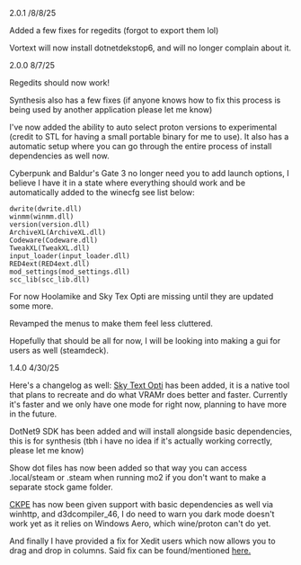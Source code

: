 2.0.1 /8/8/25

Added a few fixes for regedits (forgot to export them lol)

Vortext will now install dotnetdekstop6, and will no longer complain about it.

2.0.0 8/7/25

Regedits should now work!

Synthesis also has a few fixes (if anyone knows how to fix this process is being used by another application please let me know)

I've now added the ability to auto select proton versions to experimental (credit to STL for having a small portable binary for me to use). It also has a automatic setup where you can go through the entire process of install dependencies as well now.

Cyberpunk and Baldur's Gate 3 no longer need you to add launch options, I believe I have it in a state where everything should work and be automatically added to the winecfg see list below:
```
dwrite(dwrite.dll)
winmm(winmm.dll)
version(version.dll)
ArchiveXL(ArchiveXL.dll)
Codeware(Codeware.dll)
TweakXL(TweakXL.dll)
input_loader(input_loader.dll)
RED4ext(RED4ext.dll)
mod_settings(mod_settings.dll)
scc_lib(scc_lib.dll)
```
For now Hoolamike and Sky Tex Opti are missing until they are updated some more.

Revamped the menus to make them feel less cluttered.

Hopefully that should be all for now, I will be looking into making a gui for users as well (steamdeck).

1.4.0 4/30/25

Here's a changelog as well:
[Sky Text Opti](https://github.com/BenHUET/sky-tex-opti) has been added, it is a native tool that plans to recreate and do what VRAMr does better and faster. Currently it's faster and we only have one mode for right now, planning to have more in the future.

DotNet9 SDK has been added and will install alongside basic dependencies, this is for synthesis (tbh i have no idea if it's actually working correctly, please let me know)

Show dot files has now been added so that way you can access .local/steam or .steam when running mo2 if you don't want to make a separate stock game folder.

[CKPE](https://www.nexusmods.com/skyrimspecialedition/mods/71371)  has now been given support with basic dependencies as well via winhttp, and d3dcompiler_46, I do need to warn you dark mode doesn't work yet as it relies on Windows Aero, which wine/proton can't do yet.

And finally I have provided a fix for Xedit users which now allows you to drag and drop in columns. Said fix can be found/mentioned [here.](https://github.com/TES5Edit/TES5Edit/issues/774)
